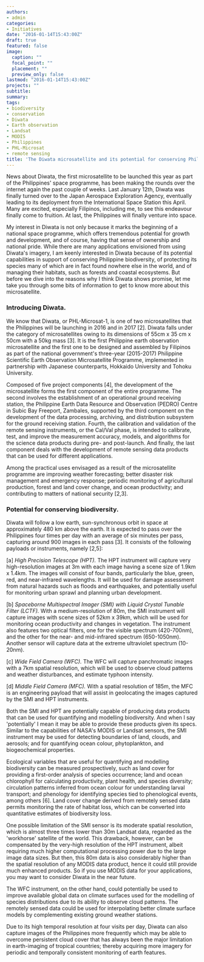```yaml
---
authors:
- admin
categories:
- Initiatives
date: "2016-01-14T15:43:00Z"
draft: true
featured: false
image:
  caption: ""
  focal_point: ""
  placement: ""
  preview_only: false
lastmod: "2016-01-14T15:43:00Z"
projects: ""
subtitle:
summary:
tags:
- biodiversity
- conservation
- Diwata
- Earth observation
- Landsat
- MODIS
- Philippines
- PHL-Microsat
- remote sensing
title: 'The Diwata microsatellite and its potential for conserving Philippine biodiversity.'
---
```

News about Diwata, the first microsatellite to be launched this year as part of the Philippines' space programme, has been making the rounds over the internet again the past couple of weeks. Last January 12th, Diwata was finally turned over to the Japan Aerospace Exploration Agency, eventually leading to its deployment from the International Space Station this April. Many are excited, especially Filipinos, including me, to see this endeavour finally come to fruition. At last, the Philippines will finally venture into space.

My interest in Diwata is not only because it marks the beginning of a national space programme, which offers tremendous potential for growth and development, and of course, having that sense of ownership and national pride. While there are many applications envisioned from using Diwata's imagery, I am keenly interested in Diwata because of its potential capabilities in support of conserving Philippine biodiversity, of protecting its species many of which are in fact found nowhere else in the world, and of managing their habitats, such as forests and coastal ecosystems. But before we dive into the reasons why I think Diwata shows promise, let me take you through some bits of information to get to know more about this microsatellite.

### Introducing Diwata.

We know that Diwata, or PHL-Microsat-1, is one of two microsatellites that the Philippines will be launching in 2016 and in 2017 [2]. Diwata falls under the category of microsatellites owing to its dimensions of 55cm x 35 cm x 50cm with a 50kg mass [3]. It is the first Philippine earth observation microsatellite and the first one to be designed and assembled by Filipinos as part of the national government's three-year (2015-2017) Philippine Scientific Earth Observation Microsatellite Programme, implemented in partnership with Japanese counterparts, Hokkaido University and Tohoku University.

Composed of five project components [4], the development of the microsatellite forms the first component of the entire programme. The second involves the establishment of an operational ground receiving station, the Philippine Earth Data Resource and Observation (PEDRO) Centre in Subic Bay Freeport, Zambales, supported by the third component on the development of the data processing, archiving, and distribution subsystem for the ground receiving station. Fourth, the calibration and validation of the remote sensing instruments, or the Cal/Val phase, is intended to calibrate, test, and improve the measurement accuracy, models, and algorithms for the science data products during pre- and post-launch. And finally, the last component deals with the development of remote sensing data products that can be used for different applications.

Among the practical uses envisaged as a result of the microsatellite programme are improving weather forecasting; better disaster risk management and emergency response; periodic monitoring of agricultural production, forest and land cover change, and ocean productivity; and contributing to matters of national security [2,3].

### Potential for conserving biodiversity.

Diwata will follow a low earth, sun-synchronous orbit in space at approximately 480 km above the earth. It is expected to pass over the Philippines four times per day with an average of six minutes per pass, capturing around 900 images in each pass [3]. It consists of the following payloads or instruments, namely [2,5]:

[a] *High Precision Telescope (HPT).* The HPT instrument will capture very high-resolution images at 3m with each image having a scene size of 1.9km x 1.4km. The images will consist of four bands, particularly the blue, green, red, and near-infrared wavelengths. It will be used for damage assessment from natural hazards such as floods and earthquakes, and potentially useful for monitoring urban sprawl and planning urban development.

[b] *Spaceborne Multispectral Imager (SMI) with Liquid Crystal Tunable Filter (LCTF).* With a medium-resolution of 80m, the SMI instrument will capture images with scene sizes of 52km x 39km, which will be used for monitoring ocean productivity and changes in vegetation. The instrument also features two optical filters, one for the visible spectrum (420-700nm), and the other for the near- and mid-infrared spectrum (650-1050nm). Another sensor will capture data at the extreme ultraviolet spectrum (10-20nm).

[c] *Wide Field Camera (WFC).* The WFC will capture panchromatic images with a 7km spatial resolution, which will be used to observe cloud patterns and weather disturbances, and estimate typhoon intensity.

[d] *Middle Field Camera (MFC).* With a spatial resolution of 185m, the MFC is an engineering payload that will assist in geolocating the images captured by the SMI and HPT instruments.

Both the SMI and HPT are potentially capable of producing data products that can be used for quantifying and modelling biodiversity. And when I say 'potentially' I mean it may be able to provide these products given its specs. Similar to the capabilities of NASA's MODIS or Landsat sensors, the SMI instrument may be used for detecting boundaries of land, clouds, and aerosols; and for quantifying ocean colour, phytoplankton, and biogeochemical properties.

Ecological variables that are useful for quantifying and modelling biodiversity can be measured prospectively, such as land cover for providing a first-order analysis of species occurrence; land and ocean chlorophyll for calculating productivity, plant health, and species diversity; circulation patterns inferred from ocean colour for understanding larval transport; and phenology for identifying species tied to phenological events, among others [6]. Land cover change derived from remotely sensed data permits monitoring the rate of habitat loss, which can be converted into quantitative estimates of biodiversity loss.

One possible limitation of the SMI sensor is its moderate spatial resolution, which is almost three times lower than 30m Landsat data, regarded as the 'workhorse' satellite of the world. This drawback, however, can be compensated by the very-high resolution of the HPT instrument, albeit requiring much higher computational processing power due to the large image data sizes. But then, this 80m data is also considerably higher than the spatial resolution of any MODIS data product, hence it could still provide much enhanced products. So if you use MODIS data for your applications, you may want to consider Diwata in the near future.

The WFC instrument, on the other hand, could potentially be used to improve available global data on climate surfaces used for the modelling of species distributions due to its ability to observe cloud patterns. The remotely sensed data could be used for interpolating better climate surface models by complementing existing ground weather stations.

Due to its high temporal resolution at four visits per day, Diwata can also capture images of the Philippines more frequently which may be able to overcome persistent cloud cover that has always been the major limitation in earth-imaging of tropical countries; thereby acquiring more imagery for periodic and temporally consistent monitoring of earth features.